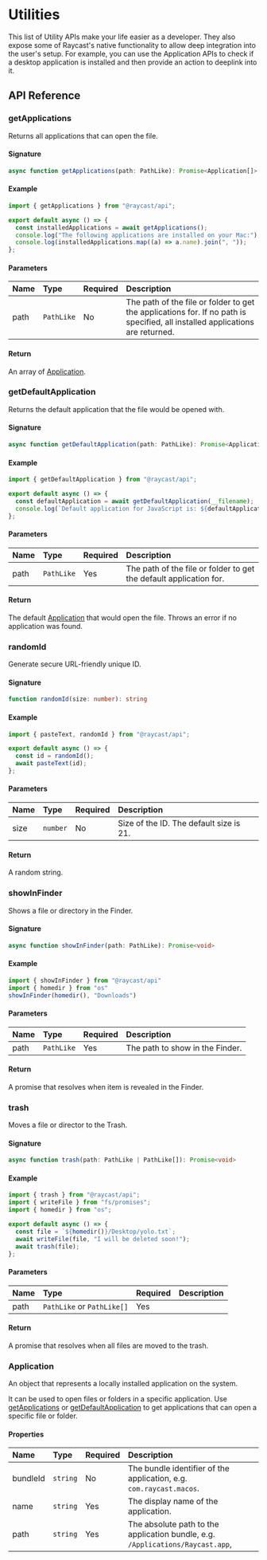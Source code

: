# Utilities

This list of Utility APIs make your life easier as a developer. They also expose some of Raycast's native functionality to allow deep integration into the user's setup. For example, you can use the Application APIs to check if a desktop application is installed and then provide an action to deeplink into it.

## API Reference

### getApplications

Returns all applications that can open the file.

#### Signature

```typescript
async function getApplications(path: PathLike): Promise<Application[]>
```

#### Example

```typescript
import { getApplications } from "@raycast/api";

export default async () => {
  const installedApplications = await getApplications();
  console.log("The following applications are installed on your Mac:");
  console.log(installedApplications.map((a) => a.name).join(", "));
};
```

#### Parameters

| Name | Type | Required | Description |
| :--- | :--- | :--- | :--- |
| path | `PathLike` | No | The path of the file or folder to get the applications for. If no path is specified, all installed applications are returned. |

#### Return

An array of [Application](https://github.com/raycast/extensions/tree/c7c740a4e64bd69ec583e9fc064d014d782391fc/docs/utilities.md#application).

### getDefaultApplication

Returns the default application that the file would be opened with.

#### Signature

```typescript
async function getDefaultApplication(path: PathLike): Promise<Application>
```

#### Example

```typescript
import { getDefaultApplication } from "@raycast/api";

export default async () => {
  const defaultApplication = await getDefaultApplication(__filename);
  console.log(`Default application for JavaScript is: ${defaultApplication.name}`);
};
```

#### Parameters

| Name | Type | Required | Description |
| :--- | :--- | :--- | :--- |
| path | `PathLike` | Yes | The path of the file or folder to get the default application for. |

#### Return

The default [Application](https://github.com/raycast/extensions/tree/c7c740a4e64bd69ec583e9fc064d014d782391fc/docs/utilities.md#application) that would open the file. Throws an error if no application was found.

### randomId

Generate secure URL-friendly unique ID.

#### Signature

```typescript
function randomId(size: number): string
```

#### Example

```typescript
import { pasteText, randomId } from "@raycast/api";

export default async () => {
  const id = randomId();
  await pasteText(id);
};
```

#### Parameters

| Name | Type | Required | Description |
| :--- | :--- | :--- | :--- |
| size | `number` | No | Size of the ID. The default size is 21. |

#### Return

A random string.

### showInFinder

Shows a file or directory in the Finder.

#### Signature

```typescript
async function showInFinder(path: PathLike): Promise<void>
```

#### Example

```typescript
import { showInFinder } from "@raycast/api"
import { homedir } from "os"
showInFinder(homedir(), "Downloads")
```

#### Parameters

| Name | Type | Required | Description |
| :--- | :--- | :--- | :--- |
| path | `PathLike` | Yes | The path to show in the Finder. |

#### Return

A promise that resolves when item is revealed in the Finder.

### trash

Moves a file or director to the Trash.

#### Signature

```typescript
async function trash(path: PathLike | PathLike[]): Promise<void>
```

#### Example

```typescript
import { trash } from "@raycast/api";
import { writeFile } from "fs/promises";
import { homedir } from "os";

export default async () => {
  const file = `${homedir()}/Desktop/yolo.txt`;
  await writeFile(file, "I will be deleted soon!");
  await trash(file);
};
```

#### Parameters

| Name | Type | Required | Description |
| :--- | :--- | :--- | :--- |
| path | `PathLike` or `PathLike[]` | Yes |  |

#### Return

A promise that resolves when all files are moved to the trash.

### Application

An object that represents a locally installed application on the system.

It can be used to open files or folders in a specific application. Use [getApplications](https://github.com/raycast/extensions/tree/c7c740a4e64bd69ec583e9fc064d014d782391fc/docs/utilities.md#getapplications) or [getDefaultApplication](https://github.com/raycast/extensions/tree/c7c740a4e64bd69ec583e9fc064d014d782391fc/docs/utilities.md#getdefaultapplication) to get applications that can open a specific file or folder.

#### Properties

| Name | Type | Required | Description |
| :--- | :--- | :--- | :--- |
| bundleId | `string` | No | The bundle identifier of the application, e.g. `com.raycast.macos`. |
| name | `string` | Yes | The display name of the application. |
| path | `string` | Yes | The absolute path to the application bundle, e.g. `/Applications/Raycast.app`, |

